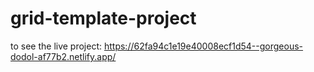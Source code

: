 # grid-template-project

to see the live project: https://62fa94c1e19e40008ecf1d54--gorgeous-dodol-af77b2.netlify.app/ 
